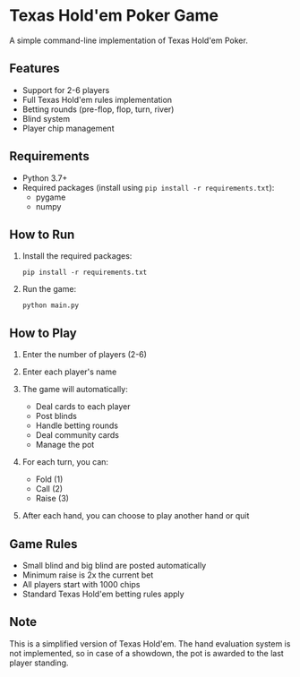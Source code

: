 # Texas Hold'em Poker Game

A simple command-line implementation of Texas Hold'em Poker.

## Features

- Support for 2-6 players
- Full Texas Hold'em rules implementation
- Betting rounds (pre-flop, flop, turn, river)
- Blind system
- Player chip management

## Requirements

- Python 3.7+
- Required packages (install using `pip install -r requirements.txt`):
  - pygame
  - numpy

## How to Run

1. Install the required packages:
   ```
   pip install -r requirements.txt
   ```

2. Run the game:
   ```
   python main.py
   ```

## How to Play

1. Enter the number of players (2-6)
2. Enter each player's name
3. The game will automatically:
   - Deal cards to each player
   - Post blinds
   - Handle betting rounds
   - Deal community cards
   - Manage the pot

4. For each turn, you can:
   - Fold (1)
   - Call (2)
   - Raise (3)

5. After each hand, you can choose to play another hand or quit

## Game Rules

- Small blind and big blind are posted automatically
- Minimum raise is 2x the current bet
- All players start with 1000 chips
- Standard Texas Hold'em betting rules apply

## Note

This is a simplified version of Texas Hold'em. The hand evaluation system is not implemented, so in case of a showdown, the pot is awarded to the last player standing.